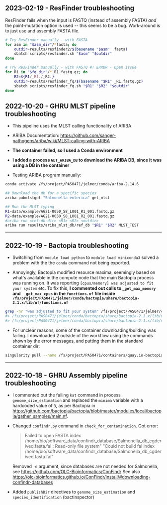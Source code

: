 
## 2023-02-19 - ResFinder troubleshooting

ResFinder fails when the input is FASTQ (instead of assembly FASTA) _and_
the point-mutation option is used -- this seems to be a bug.
Work-around is to just use and assembly FASTA file.

```bash
# Try ResFinder manually - with FASTA
for asm in "$asm_dir"/*fasta; do
    outdir=results/resfinder2/$(basename "$asm" .fasta)
    sbatch scripts/resfinder.sh "$asm" "$outdir"
done

# Try ResFinder manually - with FASTQ #! ERROR - Open issue
for R1 in "$fq_dir"/*_R1.fastq.gz; do
    R2=${R1/_R1./_R2.}
    outdir=results/resfinder_fq/$(basename "$R1" _R1.fastq.gz)
    sbatch scripts/resfinder_fq.sh "$R1" "$R2" "$outdir"
done
```

## 2022-10-20 - GHRU MLST pipeline troubleshooting

- This pipeline uses the MLST calling functionality of ARIBA.
- ARIBA Documentation: https://github.com/sanger-pathogens/ariba/wiki/MLST-calling-with-ARIBA

- **The container failed, so I used a Conda environment**
- **I added a process `GET_ARIBA_DB` to download the ARIBA DB, since it was using a DB in the container**

- Testing ARIBA program manually:

```bash
conda activate /fs/project/PAS0471/jelmer/conda/ariba-2.14.6

## Download the db for a specific species
ariba pubmlstget "Salmonella enterica" get_mlst

## Run the MLST typing
R1=data/example/AG21-0050_S8_L001_R1_001.fastq.gz
R2=data/example/AG21-0050_S8_L001_R2_001.fastq.gz
#ariba run <ref-db-dir> <R1> <R2> <outdir>
ariba run results/ariba_mlst_db/ref_db "$R1" "$R2" MLST_TEST
```

----

## 2022-10-19 - Bactopia troubleshooting

- Switching from `module load python` to `module load miniconda3` solved a problem
  with the the `conda` command not being exported.

- Annoyingly, Bactopia modified resource maxima, seemingly based on what's
  available in the compute node that the main Bactopia process was running on.
  It was reporting `[cpus/memory] was adjusted to fit your system` etc.
  To fix this,
  **I commented out calls to `_get_max_memory` and ` _get_max_cpus` in the `functions.nf`**
  **file inside `/fs/project/PAS0471/jelmer/conda/bactopia/share/bactopia-2.1.x/lib/nf/functions.nf`**

```bash
grep -nr "was adjusted to fit your system" /fs/project/PAS0471/jelmer/conda/bactopia/share/bactopia-2.1.x/
#> /fs/project/PAS0471/jelmer/conda/bactopia/share/bactopia-2.1.x/lib/nf/functions.nf:115:        log.warn "Maximum memory (${requested}) was adjusted to fit your system (${available})"
#> /fs/project/PAS0471/jelmer/conda/bactopia/share/bactopia-2.1.x/lib/nf/functions.nf:126:        log.warn "Maximum CPUs (${requested}) was adjusted to fit your system (${available})"
```

- For unclear reasons, some of the container downloading/building was failing.
  I downloaded 2 outside of the workflow using the commands shown by the error
  messages, and putting them in the standard container dir:

```bash
singularity pull --name /fs/project/PAS0471/containers/quay.io-bactopia-annotate_genome-2.1.1.img docker://quay.io/bactopia/annotate_genome:2.1.1
```

-----

## 2022-10-18 - GHRU Assembly pipeline troubleshooting

- I commented out the failing `kat` command in process `genome_size_estimation` and replaced
  the `minima` variable with a hardcoded value of `3`, as per Bactopia in
  <https://github.com/bactopia/bactopia/blob/master/modules/local/bactopia/gather_samples/main.nf>.

- Changed `confindr.py` command in `check_for_contamination`.
  Got error:
  > Failed to open FASTA index /home/bio/software_data/confindr_database/Salmonella_db_cgderived.fasta.fai : Read-only file system"
  > "Could not build fai index /home/bio/software_data/confindr_database/Salmonella_db_cgderived.fasta.fai"
  
  Removed `-d` argument, since databases are not needed for Salmonella, see <https://github.com/OLC-Bioinformatics/ConFindr>
  See also <https://olc-bioinformatics.github.io/ConFindr/install/#downloading-confindr-databases>

- Added `publishDir` directives to `genome_size_estimation` and `species_identification` (bactinspector)

